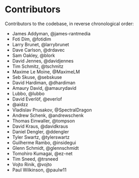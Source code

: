Contributors
============

Contributors to the codebase, in reverse chronological order:

- James Addyman, @james-rantmedia
- Foti Dim, @fotidim
- Larry Brunet, @larrybrunet
- Dave Carlson, @drdavec
- Sam Oakley, @blork
- David Jennes, @davidjennes
- Tim Schmitz, @tschmitz
- Maxime Le Moine, @MaximeLM
- Seb Skuse, @sebskuse
- David Hardiman, @dhardiman
- Amaury David, @amaurydavid
- Lubbo, @lubbo
- David Everlöf, @everlof
- @aidzz
- Vladislav Prusakov, @SpectralDragon
- Andrew Schenk, @andrewschenk
- Thomas Einwaller, @tompson
- David Kraus, @davidkraus
- Daniel Dengler, @ddengler
- Tyler Swartz, @tylerswartz
- Guilherme Rambo, @insidegui
- Glenn Schmidt, @glennschmidt
- Tomohiro Kumagai, @ez-net
- Tim Sneed, @trsneed
- Vojto Rinik, @vojto
- Paul Wilkinson, @paulw11
